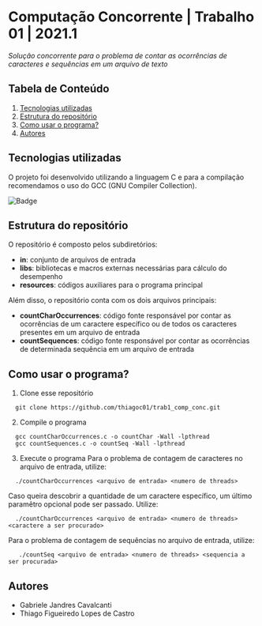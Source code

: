 # Computação Concorrente | Trabalho 01 | 2021.1
*Solução concorrente para o problema de contar as ocorrências de caracteres e sequências em um arquivo de texto*

## Tabela de Conteúdo

1. [Tecnologias utilizadas](#tecnologias-utilizadas)
2. [Estrutura do repositório](#estrutura-do-repositorio)
3. [Como usar o programa?](#como-usar-o-programa)
4. [Autores](#autores)

## Tecnologias utilizadas
O projeto foi desenvolvido utilizando a linguagem C e para a compilação recomendamos o uso do GCC (GNU Compiler Collection).

![Badge](https://img.shields.io/badge/C-00599C?style=for-the-badge&logo=c&logoColor=white)

## Estrutura do repositório
O repositório é composto pelos subdiretórios:
* **in**: conjunto de arquivos de entrada
* **libs**: bibliotecas e macros externas necessárias para cálculo do desempenho
* **resources**: códigos auxiliares para o programa principal

Além disso, o repositório conta com os dois arquivos principais:
* **countCharOccurrences**: código fonte responsável por contar as ocorrências de um caractere específico ou de todos os caracteres presentes em um arquivo de entrada
* **countSequences**: código fonte responsável por contar as ocorrências de determinada sequência em um arquivo de entrada

## Como usar o programa?

1.  Clone esse repositório
```
  git clone https://github.com/thiagoc01/trab1_comp_conc.git
```

2. Compile o programa
```
  gcc countCharOccurrences.c -o countChar -Wall -lpthread
  gcc countSequences.c -o countSeq -Wall -lpthread
```

3. Execute o programa
Para o problema de contagem de caracteres no arquivo de entrada, utilize:
```
  ./countCharOccurrences <arquivo de entrada> <numero de threads>
```

Caso queira descobrir a quantidade de um caractere específico, um último paramêtro opcional pode ser passado. Utilize:
```
  ./countCharOccurrences <arquivo de entrada> <numero de threads> <caractere a ser procurado>
```

Para o problema de contagem de sequências no arquivo de entrada, utilize:
```
   ./countSeq <arquivo de entrada> <numero de threads> <sequencia a ser procurada>
```

## Autores
* Gabriele Jandres Cavalcanti
* Thiago Figueiredo Lopes de Castro
